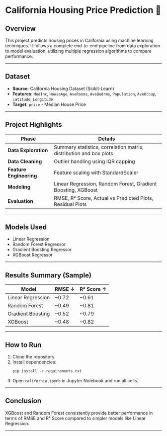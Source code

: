 # California Housing Price Prediction 🏡

## Overview

This project predicts housing prices in California using machine learning techniques. It follows a complete end-to-end pipeline from data exploration to model evaluation, utilizing multiple regression algorithms to compare performance.

---

##  Dataset

- **Source**: California Housing Dataset (Scikit-Learn)
- **Features**: `MedInc`, `HouseAge`, `AveRooms`, `AveBedrms`, `Population`, `AveOccup`, `Latitude`, `Longitude`
- **Target**: `price` - Median House Price

---

## Project Highlights

| Phase                   | Details                                                            |
| ----------------------- | ------------------------------------------------------------------ |
| **Data Exploration**    | Summary statistics, correlation matrix, distribution and box plots |
| **Data Cleaning**       | Outlier handling using IQR capping                                 |
| **Feature Engineering** | Feature scaling with StandardScaler                                |
| **Modeling**            | Linear Regression, Random Forest, Gradient Boosting, XGBoost       |
| **Evaluation**          | RMSE, R² Score, Actual vs Predicted Plots, Residual Plots          |

---

##  Models Used

- Linear Regression
- Random Forest Regressor
- Gradient Boosting Regressor
- XGBoost Regressor

---

## Results Summary (Sample)

| Model             | RMSE ↓ | R² Score ↑ |
| ----------------- | ------ | ---------- |
| Linear Regression | \~0.72 | \~0.61     |
| Random Forest     | \~0.49 | \~0.81     |
| Gradient Boosting | \~0.52 | \~0.79     |
| XGBoost           | \~0.48 | \~0.82     |

---

##  How to Run

1. Clone the repository.
2. Install dependencies:
   ```bash
   pip install -r requirements.txt
   ```
3. Open `california.ipynb` in Jupyter Notebook and run all cells.

---

## Conclusion

XGBoost and Random Forest consistently provide better performance in terms of RMSE and R² Score compared to simpler models like Linear Regression.


---
